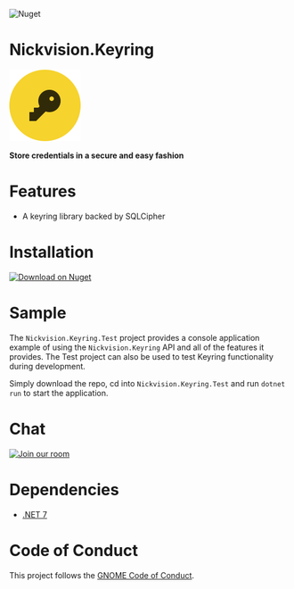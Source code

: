![Nuget](https://img.shields.io/nuget/v/Nickvision.Keyring)

# Nickvision.Keyring

<img width='128' height='128' alt='Logo' src='Nickvision.Keyring/Resources/logo-r.svg'/>

 **Store credentials in a secure and easy fashion**

# Features
- A keyring library backed by SQLCipher

# Installation
<a href='https://www.nuget.org/packages/Nickvision.Keyring/'><img width='140' alt='Download on Nuget' src='https://www.nuget.org/Content/gallery/img/logo-header.svg'/></a>

# Sample
The `Nickvision.Keyring.Test` project provides a console application example of using the `Nickvision.Keyring` API and all of the features it provides. The Test project can also be used to test Keyring functionality during development.

Simply download the repo, cd into `Nickvision.Keyring.Test` and run `dotnet run` to start the application.

# Chat
<a href='https://matrix.to/#/#nickvision:matrix.org'><img width='140' alt='Join our room' src='https://user-images.githubusercontent.com/17648453/196094077-c896527d-af6d-4b43-a5d8-e34a00ffd8f6.png'/></a>

# Dependencies
- [.NET 7](https://dotnet.microsoft.com/en-us/)

# Code of Conduct

This project follows the [GNOME Code of Conduct](https://wiki.gnome.org/Foundation/CodeOfConduct).
